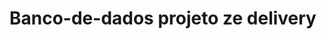 # Banco-de-dados projeto ze delivery

<img trc="https://raw.githubusercontent.com/Viniciusalvescr/Banco-de-dados/main/Ze%20delivery.png">
